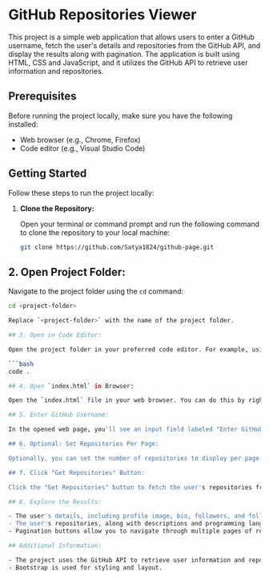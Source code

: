 # GitHub Repositories Viewer

This project is a simple web application that allows users to enter a GitHub username, fetch the user's details and repositories from the GitHub API, and display the results along with pagination. The application is built using HTML, CSS and JavaScript, and it utilizes the GitHub API to retrieve user information and repositories.

## Prerequisites

Before running the project locally, make sure you have the following installed:

- Web browser (e.g., Chrome, Firefox)
- Code editor (e.g., Visual Studio Code)

## Getting Started

Follow these steps to run the project locally:

1. **Clone the Repository:**

   Open your terminal or command prompt and run the following command to clone the repository to your local machine:

   ```bash
   git clone https://github.com/Satya1824/github-page.git
   ```

## 2. Open Project Folder:

Navigate to the project folder using the `cd` command:

````bash
cd <project-folder>

Replace `<project-folder>` with the name of the project folder.

## 3. Open in Code Editor:

Open the project folder in your preferred code editor. For example, using Visual Studio Code:

```bash
code .

## 4. Open `index.html` in Browser:

Open the `index.html` file in your web browser. You can do this by right-clicking on the file and selecting "Open with" your browser of choice.

## 5. Enter GitHub Username:

In the opened web page, you'll see an input field labeled "Enter GitHub username." Type a valid GitHub username into this field.

## 6. Optional: Set Repositories Per Page:

Optionally, you can set the number of repositories to display per page by entering a value in the "Repos Per Page" input field.

## 7. Click "Get Repositories" Button:

Click the "Get Repositories" button to fetch the user's repositories from GitHub.

## 8. Explore the Results:

- The user's details, including profile image, bio, followers, and following, will be displayed.
- The user's repositories, along with descriptions and programming languages used, will be shown.
- Pagination buttons allow you to navigate through multiple pages of repositories.

## Additional Information:

- The project uses the GitHub API to retrieve user information and repositories.
- Bootstrap is used for styling and layout.

````
